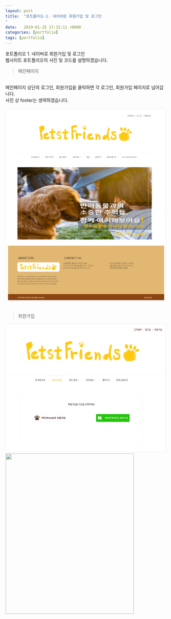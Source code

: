 ```yaml
---
layout: post
title:  "포트폴리오-1. 네이버로 회원가입 및 로그인
"
date:   2019-01-25 17:15:11 +0000
categories: [portfolio]
tags: [portfolio]
---
```

<style>
img{
  border : 1px solid #ededed;
}
</style>
포트폴리오 1. 네이버로 회원가입 및 로그인
<br>
웹사이트 포트폴리오의 사진 및 코드를 설명하겠습니다.

>메인페이지

<br>
메인페이지 상단의 로그인, 회원가입을 클릭하면 각 로그인, 회원가입 페이지로 넘어갑니다.
<br>
사진 상 footer는 생략하겠습니다.
<br><br>
<img src="/images/petst/main/main.jpg" width="500" height="600">
<br>
<br>

>회원가입

<img src="/images/petst/join_login/joinwith.jpg" width="500" height="400">

<img src="c:/gaeungyeongsul/gaeungyeongsul.github.io/images/petst/join_login/joinwith.jpg" width="400" height="500">
